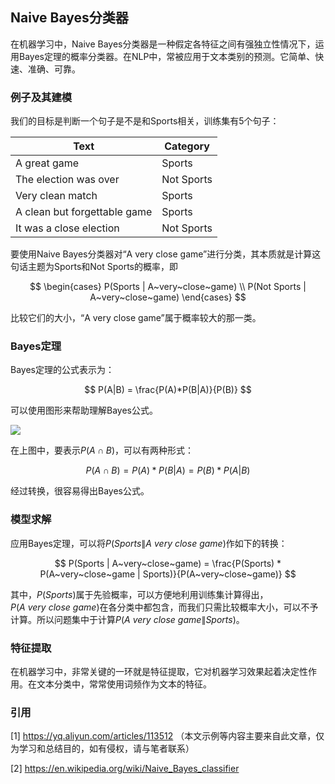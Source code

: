 ## Naive Bayes分类器

在机器学习中，Naive Bayes分类器是一种假定各特征之间有强独立性情况下，运用Bayes定理的概率分类器。在NLP中，常被应用于文本类别的预测。它简单、快速、准确、可靠。

### 例子及其建模

我们的目标是判断一个句子是不是和Sports相关，训练集有5个句子：

Text | Category
---|---
A great game | Sports
The election was over | Not Sports
Very clean match | Sports
A clean but forgettable game | Sports
It was a close election | Not Sports

要使用Naive Bayes分类器对“A very close game”进行分类，其本质就是计算这句话主题为Sports和Not Sports的概率，即

$$
\begin{cases}
P(Sports | A~very~close~game) \\
P(Not Sports | A~very~close~game)
\end{cases}
$$

比较它们的大小，“A very close game”属于概率较大的那一类。

### Bayes定理

Bayes定理的公式表示为：

$$
P(A|B) = \frac{P(A)*P(B|A)}{P(B)}
$$

可以使用图形来帮助理解Bayes公式。

![](/techdoc/docs/ml/images/bayes.png)

在上图中，要表示$P(A \cap B)$，可以有两种形式：

$$
P(A \cap B) = P(A)*P(B|A) = P(B)*P(A|B)
$$

经过转换，很容易得出Bayes公式。

### 模型求解

应用Bayes定理，可以将$P(Sports \| A~very~close~game)$作如下的转换：

$$
P(Sports | A~very~close~game) = \frac{P(Sports) * P(A~very~close~game | Sports)}{P(A~very~close~game)}
$$

其中，$P(Sports)$属于先验概率，可以方便地利用训练集计算得出，$P(A~very~close~game)$在各分类中都包含，而我们只需比较概率大小，可以不予计算。所以问题集中于计算$P(A~very~close~game \| Sports)$。

### 特征提取

在机器学习中，非常关键的一环就是特征提取，它对机器学习效果起着决定性作用。在文本分类中，常常使用词频作为文本的特征。

### 引用

[1] https://yq.aliyun.com/articles/113512 （本文示例等内容主要来自此文章，仅为学习和总结目的，如有侵权，请与笔者联系）

[2] https://en.wikipedia.org/wiki/Naive_Bayes_classifier
